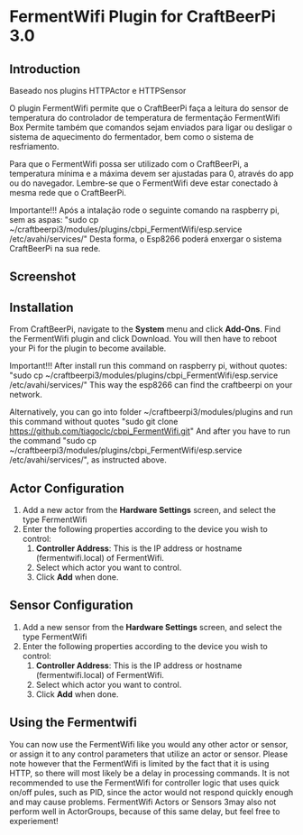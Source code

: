 # FermentWifi Plugin for CraftBeerPi 3.0

## Introduction

Baseado nos plugins HTTPActor e HTTPSensor

O plugin FermentWifi permite que o CraftBeerPi faça a leitura do sensor de temperatura do controlador de temperatura de fermentação FermentWifi Box
Permite também que comandos sejam enviados para ligar ou desligar o sistema de aquecimento do fermentador, bem como o sistema de resfriamento.

Para que o FermentWifi possa ser utilizado com o CraftBeerPi, a temperatura mínima e a máxima devem ser ajustadas para 0, através do app ou do navegador.
Lembre-se que o FermentWifi deve estar conectado à mesma rede que o CraftBeerPi.

Importante!!!
Após a intalação rode o seguinte comando na raspberry pi, sem as aspas: "sudo cp ~/craftbeerpi3/modules/plugins/cbpi_FermentWifi/esp.service /etc/avahi/services/"
Desta forma, o Esp8266 poderá enxergar o sistema CraftBeerPi na sua rede.


## Screenshot ##

## Installation
From CraftBeerPi, navigate to the **System** menu and click **Add-Ons**. Find the FermentWifi plugin and click Download.  You will then have to reboot your Pi for the plugin to become available. 

Important!!! 
After install run this command on raspberry pi, without quotes: "sudo cp ~/craftbeerpi3/modules/plugins/cbpi_FermentWifi/esp.service /etc/avahi/services/"
This way the esp8266 can find the craftbeerpi on your network.

Alternatively, you can go into folder ~/craftbeerpi3/modules/plugins and run this command without quotes "sudo git clone https://github.com/tiagoclc/cbpi_FermentWifi.git"
And after you have to run the command "sudo cp ~/craftbeerpi3/modules/plugins/cbpi_FermentWifi/esp.service /etc/avahi/services/", as instructed above.


## Actor Configuration
1. Add a new actor from the **Hardware Settings** screen, and select the type FermentWifi
2. Enter the following properties according to the device you wish to control:
    1. **Controller Address**: This is the IP address or hostname (fermentwifi.local) of FermentWifi. 
    2. Select which actor you want to control.
    5. Click **Add** when done.

## Sensor Configuration
1. Add a new sensor from the **Hardware Settings** screen, and select the type FermentWifi
2. Enter the following properties according to the device you wish to control:
    1. **Controller Address**: This is the IP address or hostname (fermentwifi.local) of FermentWifi. 
    2. Select which actor you want to control.
    5. Click **Add** when done.
        
## Using the Fermentwifi
You can now use the FermentWifi like you would any other actor or sensor, or assign it to any control parameters that utilize an actor or sensor. Please note however that the FermentWifi is limited by the fact that it is using HTTP, so there will most likely be a delay in processing commands. It is not recommended to use the FermentWifi for controller logic that uses quick on/off pules, such as PID, since the actor would not respond quickly enough and may cause problems. FermentWifi Actors or Sensors 3may also not perform well in ActorGroups, because of this same delay, but feel free to experiement!
